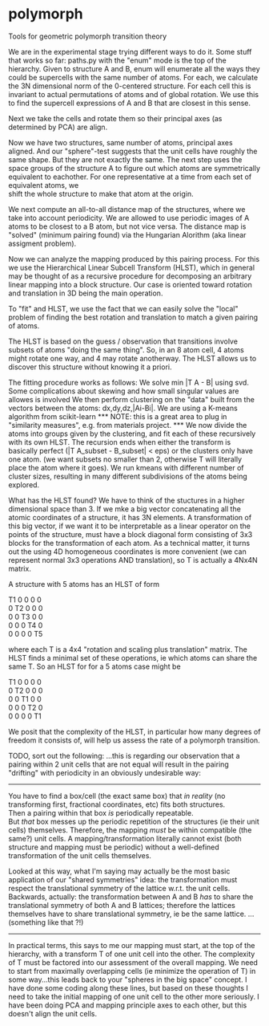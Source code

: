 polymorph
=========

Tools for geometric polymorph transition theory

We are in the experimental stage trying different ways to do it.
Some stuff that works so far:
paths.py with the "enum" mode is the top of the hierarchy.
Given to structure A and B, enum will enumerate all the ways they could
be supercells with the same number of atoms.  For each, we calculate the 3N dimensional
norm of the 0-centered structure.  For each cell this is invariant to actual permutations
of atoms and of global rotation.  We use this to find the supercell expressions of A and B
that are closest in this sense.

Next we take the cells and rotate them so their principal axes (as determined by PCA)
are align.

Now we have two structures, same number of atoms, principal axes aligned.  And our "sphere"-test
suggests that the unit cells have roughly the same shape.  But they are not exactly the same.
The next step uses the space groups of the structure A to figure out which atoms are symmetrically
equivalent to eachother.  For one representative at a time from each set of equivalent atoms, we  
shift the whole structure to make that atom at the origin.

We next compute an all-to-all distance map of the structures, where we take into account periodicity.
We are allowed to use periodic images of A atoms to be closest to a B atom, but not vice versa.
The distance map is "solved" (minimum pairing found) via the Hungarian Alorithm (aka linear assigment
problem).

Now we can analyze the mapping produced by this pairing process.  For this we use the
Hierarchical Linear Subcell Transform (HLST), which in general may be thought of as 
a recursive procedure for decomposing an arbitrary linear mapping into a block structure.
Our case is oriented toward rotation and translation in 3D being the main operation.

To "fit" and HLST, we use the fact that we can easily solve the "local" problem of
finding the best rotation and translation to match a given pairing of atoms.

The HLST is based on the guess / observation that transitions involve subsets of atoms
"doing the same thing".  So, in an 8 atom cell, 4 atoms might rotate one way, and 4 may rotate anotherway.
The HLST allows us to discover this structure without knowing it a priori.

The fitting procedure works as follows:
We solve min |T A - B| using svd.  Some complications about skewing and how small singular values are allowes is involved
We then perform clustering on the "data" built from the vectors between the atoms: dx,dy,dz,|Ai-Bi|.
We are using a K-means algorithm from scikit-learn
*** NOTE: this is a great area to plug in "similarity measures", e.g. from materials project. ***
We now divide the atoms into groups given by the clustering, and fit each of these recursively with its
own HLST.  The recursion ends when either the transform is basically perfect (|T A_subset - B_subset| < eps)
or the clusters only have one atom. (we want subsets no smaller than 2, otherwise T will literally place the
atom where it goes).  We run kmeans with different number of cluster sizes, resulting in many different
subdivisions of the atoms being explored.

What has the HLST found?  We have to think of the stuctures in a higher dimensional space than 3.
If we mke a big vector concatenating all the atomic coordinates of a structure, it has 3N elements.
A transformation of this big vector, if we want it to be interpretable as a linear operator on the
points of the structure, must have a block diagonal form consisting of 3x3 blocks for the transformation 
of each atom.  As a technical matter, it turns out the using 4D homogeneous coordinates is more convenient
(we can represent normal 3x3 operations AND translation), so T is actually a 4Nx4N matrix.

A structure with 5 atoms has an HLST of form

 T1 0  0  0  0  
 0  T2 0  0  0  
 0  0  T3 0  0  
 0  0  0  T4 0  
 0  0  0  0  T5  

where each T is a 4x4 "rotation and scaling plus translation" matrix.
The HLST finds a minimal set of these operations, ie which atoms can share the same T. So an HLST for
for a 5 atoms case might be

 T1 0  0  0  0  
 0  T2 0  0  0  
 0  0  T1 0  0  
 0  0  0  T2 0  
 0  0  0  0  T1  

We posit that the complexity of the HLST, in particular how many degrees of freedom it consists of,
will help us assess the rate of a polymorph transition.

TODO, sort out the following:
...this is regarding our observation that a pairing within 2 unit cells that are not equal will result in the pairing "drifting" with periodicity in an obviously undesirable way:

***
You have to find a box/cell (the exact same box) that _in reality_ (no transforming first, fractional coordinates, etc) fits both structures.  
Then a pairing within that box _is_ periodically repeatable.  
But _that_ box messes up the periodic repetition of the structures (ie their unit cells) themselves.
Therefore, the mapping _must_ be within compatible (the same?) unit cells.
A mapping/transformation literally cannot exist (both structure and mapping must be periodic) without a well-defined transformation of the unit cells themselves.

Looked at this way, what I'm saying may actually be the most basic application of our "shared symmetries" idea: the transformation must respect the translational symmetry of the lattice w.r.t. the unit cells. Backwards, actually: the transformation between A and B _has_ to share the translational symmetry of both A and B lattices; therefore the lattices themselves have to share translational symmetry, ie be the same lattice. ... (something like that ?!)
***

In practical terms, this says to me our mapping must start, at the top of the hierarchy, with a transform T of one unit cell into the other.  The complexity of T must be factored into our assessment of the overall mapping.  We need to start from maximally overlapping cells (ie minimize the operation of T) in some way...this leads back to your "spheres in the big space" concept.  I have done some coding along these lines, but based on these thoughts I need to take the initial mapping of one unit cell to the other more seriously. I have been doing PCA and mapping principle axes to each other, but this doesn't align the unit cells.


